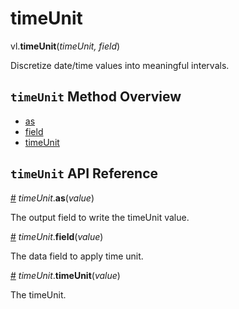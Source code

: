 # timeUnit

vl.<b>timeUnit</b>(<em>timeUnit, field</em>)

Discretize date/time values into meaningful intervals.

## <code>timeUnit</code> Method Overview

* <a href="#as">as</a>
* <a href="#field">field</a>
* <a href="#timeUnit">timeUnit</a>

## <code>timeUnit</code> API Reference

<a id="as" href="#as">#</a>
<em>timeUnit</em>.<b>as</b>(<em>value</em>)

The output field to write the timeUnit value.

<a id="field" href="#field">#</a>
<em>timeUnit</em>.<b>field</b>(<em>value</em>)

The data field to apply time unit.

<a id="timeUnit" href="#timeUnit">#</a>
<em>timeUnit</em>.<b>timeUnit</b>(<em>value</em>)

The timeUnit.

